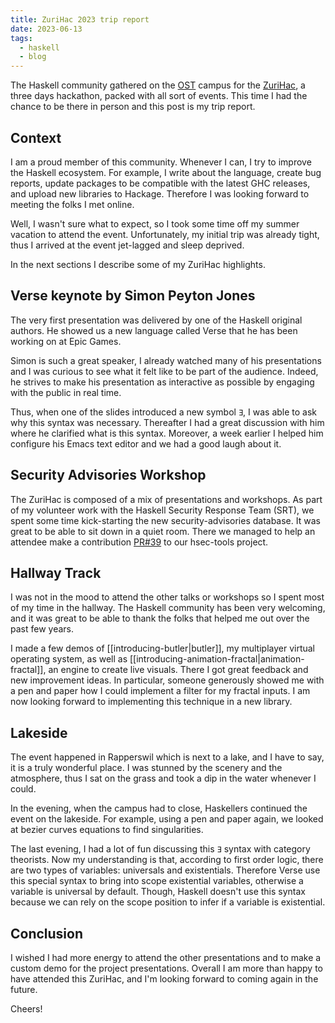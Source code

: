 ```yaml
---
title: ZuriHac 2023 trip report
date: 2023-06-13
tags:
  - haskell
  - blog
---
```


The Haskell community gathered on the [OST][ost] campus for the [ZuriHac][zh2023], a three days hackathon, packed with all sort of events.
This time I had the chance to be there in person and this post is my trip report.

## Context

I am a proud member of this community. Whenever I can, I try to improve the Haskell ecosystem.
For example, I write about the language, create bug reports, update packages to be compatible with the latest GHC releases, and upload new libraries to Hackage.
Therefore I was looking forward to meeting the folks I met online.

Well, I wasn't sure what to expect, so I took some time off my summer vacation to attend the event.
Unfortunately, my initial trip was already tight, thus I arrived at the event jet-lagged and sleep deprived.

In the next sections I describe some of my ZuriHac highlights.


## Verse keynote by Simon Peyton Jones

The very first presentation was delivered by one of the Haskell original authors.
He showed us a new language called Verse that he has been working on at Epic Games.

Simon is such a great speaker, I already watched many of his presentations and I was curious to see what it felt like to be part of the audience.
Indeed, he strives to make his presentation as interactive as possible by engaging with the public in real time.

Thus, when one of the slides introduced a new symbol `Ǝ`, I was able to ask why this syntax was necessary.
Thereafter I had a great discussion with him where he clarified what is this syntax.
Moreover, a week earlier I helped him configure his Emacs text editor and we had a good laugh about it.


## Security Advisories Workshop

The ZuriHac is composed of a mix of presentations and workshops.
As part of my volunteer work with the Haskell Security Response Team (SRT), we spent some time kick-starting the new security-advisories database.
It was great to be able to sit down in a quiet room.
There we managed to help an attendee make a contribution [PR\#39](https://github.com/haskell/security-advisories/pull/39) to our hsec-tools project.


## Hallway Track

I was not in the mood to attend the other talks or workshops so I spent most of my time in the hallway.
The Haskell community has been very welcoming, and it was great to be able to thank the folks that helped me out over the past few years.

I made a few demos of [[introducing-butler|butler]], my multiplayer virtual operating system, as well as [[introducing-animation-fractal|animation-fractal]], an engine to create live visuals.
There I got great feedback and new improvement ideas.
In particular, someone generously showed me with a pen and paper how I could implement a filter for my fractal inputs.
I am now looking forward to implementing this technique in a new library.


## Lakeside

The event happened in Rapperswil which is next to a lake, and I have to say, it is a truly wonderful place.
I was stunned by the scenery and the atmosphere, thus I sat on the grass and took a dip in the water whenever I could.

In the evening, when the campus had to close, Haskellers continued the event on the lakeside.
For example, using a pen and paper again, we looked at bezier curves equations to find singularities.

The last evening, I had a lot of fun discussing this `Ǝ` syntax with category theorists.
Now my understanding is that, according to first order logic, there are two types of variables: universals and existentials.
Therefore Verse use this special syntax to bring into scope existential variables, otherwise a variable is universal by default.
Though, Haskell doesn't use this syntax because we can rely on the scope position to infer if a variable is existential.


## Conclusion

I wished I had more energy to attend the other presentations and to make a custom demo for the project presentations.
Overall I am more than happy to have attended this ZuriHac, and I'm looking forward to coming again in the future.

Cheers!

[ost]: https://www.ost.ch/en/university-of-applied-sciences/campus/rapperswil-jona-campus
[zh2023]: https://zfoh.ch/zurihac2023/
